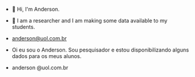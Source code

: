 - 👋 Hi, I'm Anderson.
- 👀 I am a researcher and I am making some data available to my students.
- anderson@uol.com.br

- Oi eu sou o Anderson. Sou pesquisador e estou disponibilizando alguns dados para os meus alunos.
- anderson @uol.com.br

<!---
andersonaasilva/andersonaasilva is a ✨ special ✨ repository because its `README.md` (this file) appears on your GitHub profile.
You can click the Preview link to take a look at your changes.
--->
